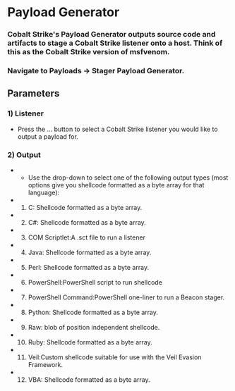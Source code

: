 # Payload Generator

### Cobalt Strike's Payload Generator outputs source code and artifacts to stage a Cobalt Strike listener onto a host. Think of this as the Cobalt Strike version of msfvenom.

### Navigate to Payloads -> Stager Payload Generator.

## Parameters

### 1) Listener

 - Press the ... button to select a Cobalt Strike listener you would like to output
a payload for.

### 2) Output


 - - Use the drop-down to select one of the following output types (most options
give you shellcode formatted as a byte array for that language):


 - 1) C: Shellcode formatted as a byte array.

 - 2) C#: Shellcode formatted as a byte array.

 - 3) COM Scriptlet:A .sct file to run a listener

 - 4) Java: Shellcode formatted as a byte array.

 - 5) Perl: Shellcode formatted as a byte array.

 - 6) PowerShell:PowerShell script to run shellcode

 - 7) PowerShell Command:PowerShell one-liner to run a Beacon stager.

 - 8) Python: Shellcode formatted as a byte array.

 - 9) Raw: blob of position independent shellcode.

 - 10) Ruby: Shellcode formatted as a byte array.

 - 11) Veil:Custom shellcode suitable for use with the Veil Evasion Framework.

 - 12) VBA: Shellcode formatted as a byte array.

